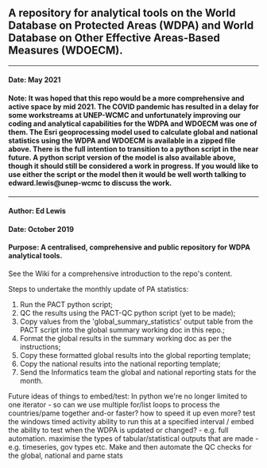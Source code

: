 ## A repository for analytical tools on the World Database on Protected Areas (WDPA) and World Database on Other Effective Areas-Based Measures (WDOECM).

***
#### Date: May 2021
#### Note: It was hoped that this repo would be a more comprehensive and active space by mid 2021. The COVID pandemic has resulted in a delay for some workstreams at UNEP-WCMC and unfortunately improving our coding and analytical capabilities for the WDPA and WDOECM was one of them. The Esri geoprocessing model used to calculate global and national statistics using the WDPA and WDOECM is available in a zipped file above. There is the full intention to transition to a python script in the near future. A python script version of the model is also available above, though it should still be considered a work in progress. If you would like to use either the script or the model then it would be well worth talking to edward.lewis@unep-wcmc to discuss the work.

***
#### Author: Ed Lewis
#### Date: October 2019
#### Purpose: A centralised, comprehensive and public repository for WDPA analytical tools.

See the Wiki for a comprehensive introduction to the repo's content.

Steps to undertake the monthly update of PA statistics:
1. Run the PACT python script;
2. QC the results using the PACT-QC python script (yet to be made);
3. Copy values from the 'global_summary_statistics' output table from the PACT script into the global summary working doc in this repo.;
4. Format the global results in the summary working doc as per the instructions;
5. Copy these formatted global results into the global reporting template;
6. Copy the national results into the national reporting template;
7. Send the Informatics team the global and national reporting stats for the month.


Future ideas of things to embed/test:
In python we're no longer limited to one iterator - so can we use multiple for/list loops to process the countries/pame together and-or faster?
how to speed it up even more?
test the windows timed activity ability to run this at a specified interval / embed the ability to test when the WDPA is updated or changed? - e.g. full automation.
maximise the types of tabular/statistical outputs that are made - e.g. timeseries, gov types etc. 
Make and then automate the QC checks for the global, national and pame stats
